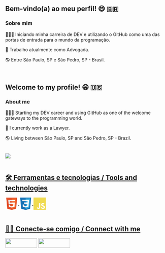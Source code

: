 ## Bem-vindo(a) ao meu perfil! 😄 🇧🇷

<h3> Sobre mim </h3>

 <p>👨🏻‍💻 Iniciando minha carreira de DEV e utilizando o GitHub como uma das portas de entrada para o mundo da programação.</p>
 <p>💼 Trabalho atualmente como Advogada.</p>
 <p>🌎 Entre São Paulo, SP e São Pedro, SP - Brasil.</p>
 
 <br>
 
 ## Welcome to my profile! 😄 🇺🇸

 <h3> About me </h3>
 
 <p>👨🏻‍💻 Starting my DEV career and using GitHub as one of the welcome gateways to the programming world.</p>
 <p>💼 I currently work as a Lawyer.</p>
 <p>🌎 Living between São Paulo, SP and São Pedro, SP - Brazil.</p>

<br>

<div>
  <a href="https://github.com/nayaramarconi">
  <img align="center" height="180em" src="https://github-readme-stats.vercel.app/api/top-langs/?username=nayaramarconi&layout=compact&langs_count=6&theme=jolly"/>
</div>
<div style="display: inline_block">
  
  <br>
  
## 🛠 Ferramentas e tecnologias / Tools and technologies
  
  <img align="center" alt="HTML" height="40" width="40" src="https://raw.githubusercontent.com/devicons/devicon/master/icons/html5/html5-original.svg">
  <img align="center" alt="CSS" height="40" width="40" src="https://raw.githubusercontent.com/devicons/devicon/master/icons/css3/css3-original.svg">
  <img align="center" alt="Js" height="40" width="40" src="https://raw.githubusercontent.com/devicons/devicon/master/icons/javascript/javascript-plain.svg">



</div>
 
 <br>
 
## 🤝🏻 Conecte-se comigo / Connect with me
 
<div> 
  <a href="https://www.linkedin.com/in/nayaramarconi/" target="_blank"><img height="30" width="100" src="https://img.shields.io/badge/-LinkedIn-%230077B5?style=for-the-badge&logo=linkedin&logoColor=white" target="_blank"></a> 
  <a href = "mailto:nayaraapmarconi@gmail.com"><img height="30" width="100" src="https://img.shields.io/badge/Gmail-D14836?style=for-the-badge&logo=gmail&logoColor=white" target="_blank"></a>


</div>
